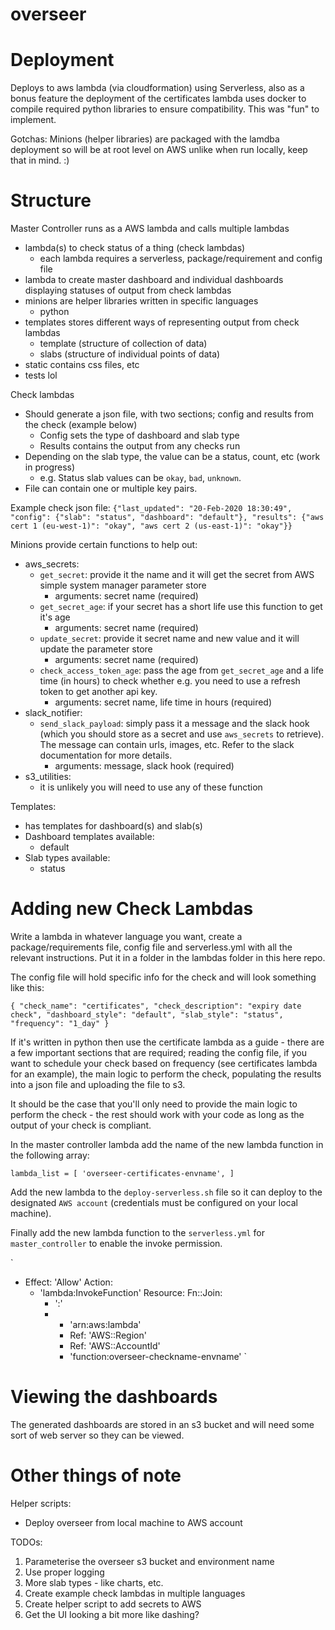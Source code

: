 # overseer

Deployment
==========

Deploys to aws lambda (via cloudformation) using Serverless, also as a bonus feature the deployment of the certificates lambda uses docker to compile required python libraries to ensure compatibility.  This was "fun" to implement.

Gotchas: Minions (helper libraries) are packaged with the lamdba deployment so will be at root level on AWS unlike when run locally, keep that in mind. :)

Structure
=========

Master Controller runs as a AWS lambda and calls multiple lambdas
- lambda(s) to check status of a thing (check lambdas)
  - each lambda requires a serverless, package/requirement and config file
- lambda to create master dashboard and individual dashboards displaying statuses of output from check lambdas
- minions are helper libraries written in specific languages
  - python
- templates stores different ways of representing output from check lambdas
  - template (structure of collection of data)
  - slabs (structure of individual points of data)
- static contains css files, etc
- tests lol

Check lambdas
* Should generate a json file, with two sections; config and results from the check (example below)
  * Config sets the type of dashboard and slab type
  * Results contains the output from any checks run
* Depending on the slab type, the value can be a status, count, etc (work in progress)
  * e.g. Status slab values can be `okay`, `bad`, `unknown`.
* File can contain one or multiple key pairs.

Example check json file:
`{"last_updated": "20-Feb-2020 18:30:49", "config": {"slab": "status", "dashboard": "default"}, "results": {"aws cert 1 (eu-west-1)": "okay", "aws cert 2 (us-east-1)": "okay"}}`

Minions provide certain functions to help out:
* aws_secrets:
  * `get_secret`: provide it the name and it will get the secret from AWS simple system manager parameter store
    * arguments: secret name (required)
  * `get_secret_age`: if your secret has a short life use this function to get it's age
    * arguments: secret name (required)
  * `update_secret`: provide it secret name and new value and it will update the parameter store
    * arguments: secret name (required)
  * `check_access_token_age`: pass the age from `get_secret_age` and a life time (in hours) to check whether e.g. you need to use a refresh token to get another api key.
    * arguments: secret name, life time in hours (required)
* slack_notifier:
  * `send_slack_payload`: simply pass it a message and the slack hook (which you should store as a secret and use `aws_secrets` to retrieve).  The message can contain urls, images, etc.  Refer to the slack documentation for more details.
    * arguments: message, slack hook (required)
* s3_utilities:
  * it is unlikely you will need to use any of these function

Templates:
* has templates for dashboard(s) and slab(s)
* Dashboard templates available:
  * default
* Slab types available:
  * status

Adding new Check Lambdas
========================

Write a lambda in whatever language you want, create a package/requirements file, config file and serverless.yml with all the relevant instructions.  Put it in a folder in the lambdas folder in this here repo.

The config file will hold specific info for the check and will look something like this:

`
{
  "check_name": "certificates",
  "check_description": "expiry date check",
  "dashboard_style": "default",
  "slab_style": "status",
  "frequency": "1_day"
}
`

If it's written in python then use the certificate lambda as a guide - there are a few important sections that are required; reading the config file, if you want to schedule your check based on frequency (see certificates lambda for an example), the main logic to perform the check, populating the results into a json file and uploading the file to s3.  

It should be the case that you'll only need to provide the main logic to perform the check - the rest should work with your code as long as the output of your check is compliant.

In the master controller lambda add the name of the new lambda function in the following array:

`
lambda_list = [
    'overseer-certificates-envname',
]
`

Add the new lambda to the `deploy-serverless.sh` file so it can deploy to the designated `AWS account` (credentials must be configured on your local machine).

Finally add the new lambda function to the `serverless.yml` for `master_controller` to enable the invoke permission.

`
- Effect: 'Allow'
  Action:
    - 'lambda:InvokeFunction'
  Resource:
    Fn::Join:
      - ':'
      - - 'arn:aws:lambda'
        - Ref: 'AWS::Region'
        - Ref: 'AWS::AccountId'
        - 'function:overseer-checkname-envname'
`

Viewing the dashboards
======================

The generated dashboards are stored in an s3 bucket and will need some sort of web server so they can be viewed.

Other things of note
====================

Helper scripts:
* Deploy overseer from local machine to AWS account

TODOs:

1. Parameterise the overseer s3 bucket and environment name
2. Use proper logging
3. More slab types - like charts, etc.
4. Create example check lambdas in multiple languages
5. Create helper script to add secrets to AWS
6. Get the UI looking a bit more like dashing?
